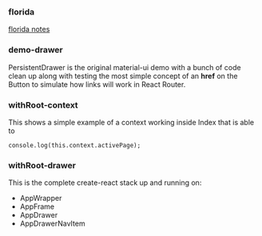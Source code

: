 

### florida

[florida notes](./florida.md)

### demo-drawer

PersistentDrawer is the original material-ui demo
with a bunch of code clean up along with testing
the most simple concept of an **href** on the Button
to simulate how links will work in React Router.

### withRoot-context

This shows a simple example of a context working
inside Index that is able to

```
console.log(this.context.activePage);
```

### withRoot-drawer

This is the complete create-react stack up and running on:

* AppWrapper
* AppFrame
* AppDrawer
* AppDrawerNavItem
